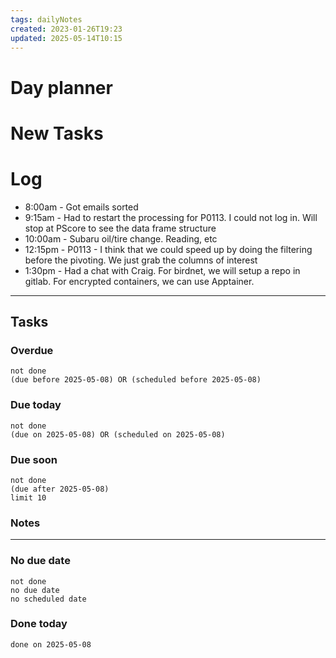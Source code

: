 ```yaml
---
tags: dailyNotes
created: 2023-01-26T19:23
updated: 2025-05-14T10:15
---
```

# Day planner


# New Tasks


# Log
- 8:00am - Got emails sorted
- 9:15am - Had to restart the processing for P0113. I could not log in. Will stop at PScore to see the data frame structure
- 10:00am - Subaru oil/tire change. Reading, etc
- 12:15pm - P0113 - I think that we could speed up by doing the filtering before the pivoting. We just grab the columns of interest
- 1:30pm - Had a chat with Craig. For birdnet, we will setup a repo in gitlab. For encrypted containers, we can use Apptainer.
----
## Tasks
### Overdue
```tasks
not done
(due before 2025-05-08) OR (scheduled before 2025-05-08)
```

### Due today
```tasks
not done
(due on 2025-05-08) OR (scheduled on 2025-05-08)
```

### Due soon
```tasks
not done
(due after 2025-05-08)
limit 10
```

### Notes

----
### No due date
```tasks
not done
no due date
no scheduled date
```

### Done today
```tasks
done on 2025-05-08
```
